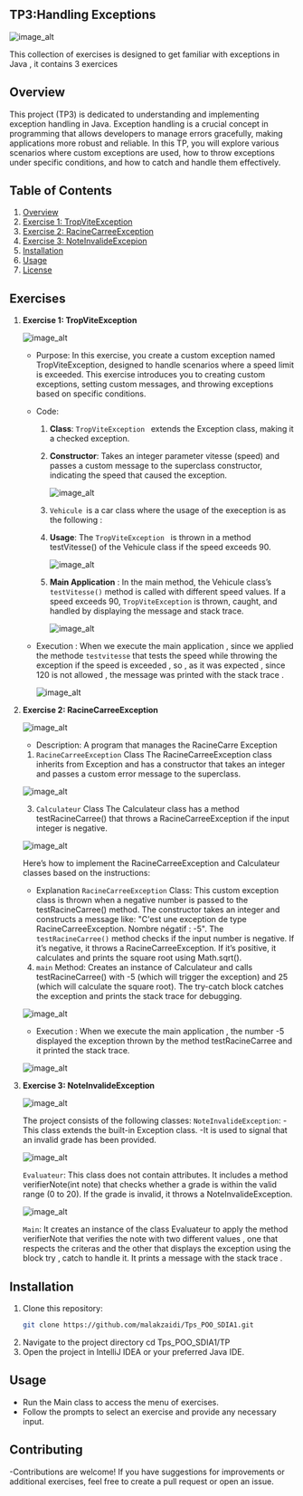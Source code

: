 ## TP3:Handling Exceptions 

![image_alt](https://github.com/malakzaidi/Tps_POO_SDIA1/blob/main/src/Tp3/screenshots/image_2024-11-04_104658881.png)

This collection of exercises is designed to get familiar with exceptions in Java , it contains 3 exercices

## Overview
This project (TP3) is dedicated to understanding and implementing exception handling in Java. Exception handling is a crucial concept in programming that allows developers to manage errors gracefully, making applications more robust and reliable. In this TP, you will explore various scenarios where custom exceptions are used, how to throw exceptions under specific conditions, and how to catch and handle them effectively.

## Table of Contents

1. [Overview](#overview)
2. [Exercise 1: TropViteException](#exercise-1-Trop_vite_exception)
3. [Exercise 2: RacineCarreeException](#exercise-2-racine_carree_exceeption)
4. [Exercise 3: NoteInvalideExcepion](#exercise-3-note_invalide_exception)
7. [Installation](#installation)
8. [Usage](#usage)
9. [License](#license)



 
## Exercises

1. **Exercise 1: TropViteException**
   
   ![image_alt](https://github.com/malakzaidi/Tps_POO_SDIA1/blob/main/src/Tp3/screenshots/image_2024-11-04_110140249.png)
   
   - Purpose: 
     In this exercise, you create a custom exception named TropViteException, designed to handle scenarios where a speed limit is exceeded. This exercise introduces you to creating custom exceptions, setting 
     custom messages, and throwing exceptions based on specific conditions.
  
   - Code:
     
     1. **Class**:
         `TropViteException ` extends the Exception class, making it a checked exception.
     2. **Constructor**: Takes an integer parameter vitesse (speed) and passes a custom message to the superclass constructor, indicating the speed that caused the exception.
         
          ![image_alt](https://github.com/malakzaidi/Tps_POO_SDIA1/blob/main/src/Tp3/screenshots/image_2024-11-04_111012124.png)
        
     3. `Vehicule `is a car class where the usage of the exeception is as the following :
        
     4. **Usage**: The  `TropViteException ` is thrown in a method testVitesse() of the Vehicule class if the speed exceeds 90.

          ![image_alt](https://github.com/malakzaidi/Tps_POO_SDIA1/blob/main/src/Tp3/screenshots/vehicule.PNG)

     5. **Main Application** :
        In the main method, the Vehicule class’s `testVitesse()` method is called with different speed values.
        If a speed exceeds 90, `TropViteException` is thrown, caught, and handled by displaying the message and stack trace.

          ![image_alt](https://github.com/malakzaidi/Tps_POO_SDIA1/blob/main/src/Tp3/screenshots/mainnn.PNG)
     
    - Execution :
          When we execute the main application , since we applied the methode `testvitesse` that tests the speed while throwing the exception
          if the speed is exceeded , so , as it was expected , since 120 is not allowed , the message was printed with the stack trace .
  
         ![image_alt](https://github.com/malakzaidi/Tps_POO_SDIA1/blob/main/src/Tp3/screenshots/exec1.PNG)
    
    
        
2. **Exercise 2: RacineCarreeException**

   ![image_alt](https://github.com/malakzaidi/Tps_POO_SDIA1/blob/main/src/Tp3/screenshots/RacineCarree.PNG)
   
   - Description: A program that manages the RacineCarre Exception
     
    1. `RacineCarreeException` Class
    The RacineCarreeException class inherits from Exception and has a constructor that takes an integer and passes a custom error message to the superclass.

     ![image_alt](https://github.com/malakzaidi/Tps_POO_SDIA1/blob/main/src/Tp3/screenshots/image_2024-11-04_114301392.png)

    3. `Calculateur` Class
    The Calculateur class has a method testRacineCarree() that throws a RacineCarreeException if the input integer is negative.

      ![image_alt](https://github.com/malakzaidi/Tps_POO_SDIA1/blob/main/src/Tp3/screenshots/calculateur.PNG)
     
    Here’s how to implement the RacineCarreeException and Calculateur classes based on the instructions:

     - Explanation
     `RacineCarreeException` Class: This custom exception class is thrown when a negative number is passed to the testRacineCarree() method.
     The constructor takes an integer and constructs a message like: "C'est une exception de type RacineCarreeException. Nombre négatif : -5".
     The `testRacineCarree()` method checks if the input number is negative.
     If it’s negative, it throws a RacineCarreeException.
     If it’s positive, it calculates and prints the square root using Math.sqrt().
     4. `main` Method:
     Creates an instance of Calculateur and calls testRacineCarree() with -5 (which will trigger the exception) and 25 (which will calculate the square root).
     The try-catch block catches the exception and prints the stack trace for debugging.

      ![image_alt](https://github.com/malakzaidi/Tps_POO_SDIA1/blob/main/src/Tp3/screenshots/mainex2.PNG)
   
      - Execution :
        When we execute the main application , the number -5 displayed the exception thrown by the method testRacineCarree and it printed the stack trace.
        
      ![image_alt](https://github.com/malakzaidi/Tps_POO_SDIA1/blob/main/src/Tp3/screenshots/exec2.PNG)
 
4. **Exercise 3: NoteInvalideException**
   
    ![image_alt](https://github.com/malakzaidi/Tps_POO_SDIA1/blob/main/src/Tp3/screenshots/image_2024-11-04_115345062.png)
   
    The project consists of the following classes:
    `NoteInvalideException`:
    -This class extends the built-in Exception class.
    -It is used to signal that an invalid grade has been provided.
   
    ![image_alt](https://github.com/malakzaidi/Tps_POO_SDIA1/blob/main/src/Tp3/screenshots/image_2024-11-04_115715861.png)
   
    `Evaluateur`:
    This class does not contain attributes.
    It includes a method verifierNote(int note) that checks whether a grade is within the valid range (0 to 20).
    If the grade is invalid, it throws a NoteInvalideException.
   
    ![image_alt](https://github.com/malakzaidi/Tps_POO_SDIA1/blob/main/src/Tp3/screenshots/evaaa.PNG)

    `Main`:
     It creates an instance of the class Evaluateur to apply the method verifierNote that verifies the note with two different
     values , one that respects the criteras and the other that displays the exception using the block try , catch to handle it.
     It prints a message with the stack trace .
    
  
## Installation
1. Clone this repository:
   ```bash
   git clone https://github.com/malakzaidi/Tps_POO_SDIA1.git
2. Navigate to the project directory
     cd Tps_POO_SDIA1/TP
3. Open the project in IntelliJ IDEA or your preferred Java IDE.
## Usage
- Run the Main class to access the menu of exercises.
- Follow the prompts to select an exercise and provide any necessary input.
## Contributing
-Contributions are welcome! If you have suggestions for improvements or additional exercises, feel free to create a pull request or open an issue.
